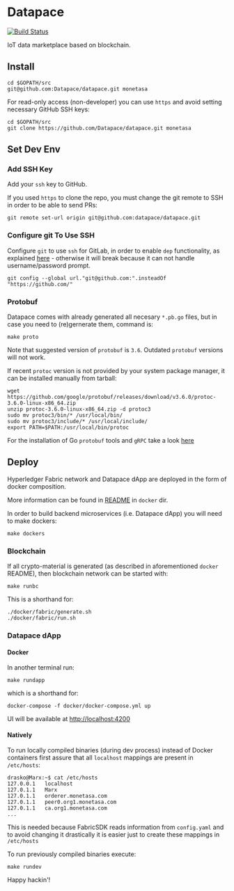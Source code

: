 # Datapace
[![Build Status](https://semaphoreci.com/api/v1/projects/f0520a21-dfcd-45ec-85bb-c14fda410c37/2174671/badge.svg)](https://semaphoreci.com/datapace/datapace)

IoT data marketplace based on blockchain.

## Install
```
cd $GOPATH/src
git@github.com:Datapace/datapace.git monetasa
```

For read-only access (non-developer) you can use `https` and avoid setting necessary GitHub SSH keys:
```
cd $GOPATH/src
git clone https://github.com/Datapace/datapace.git monetasa
```


## Set Dev Env

### Add SSH Key
Add your `ssh` key to GitHub.

If you used `https` to clone the repo, you must change the git remote to SSH in order to be able to send PRs:
```
git remote set-url origin git@github.com:datapace/datapace.git
```

### Configure git To Use SSH
Configure `git` to use `ssh` for GitLab, in order to enable
`dep` functionality, as explained [here](https://gist.github.com/shurcooL/6927554) -
otherwise it will break because it can not handle username/password prompt.

```
git config --global url."git@github.com:".insteadOf "https://github.com/"
```

### Protobuf
Datapace comes with already generated all necesary `*.pb.go` files,
but in case you need to (re)gernerate them, command is:

```
make proto
```

Note that suggested version of `protobuf` is `3.6`. Outdated `protobuf` versions will
not work.

If recent `protoc` version is not provided by your system package manager, it can be installed manually from tarball:

```
wget https://github.com/google/protobuf/releases/download/v3.6.0/protoc-3.6.0-linux-x86_64.zip
unzip protoc-3.6.0-linux-x86_64.zip -d protoc3
sudo mv protoc3/bin/* /usr/local/bin/
sudo mv protoc3/include/* /usr/local/include/
export PATH=$PATH:/usr/local/bin/protoc
```

For the installation of Go `protobuf` tools and `gRPC` take a look [here](https://github.com/grpc/grpc-go#faq)

## Deploy
Hyperledger Fabric network and Datapace dApp are deployed in the form of docker composition.

More information can be found in [README](docker/README.md) in `docker` dir.

In order to build backend microservices (i.e. Datapace dApp) you will need to make dockers:

```
make dockers
```

### Blockchain
If all crypto-material is generated (as described in aforementioned `docker` README), then blockchain network can be started with:

```
make runbc
```

This is a shorthand for:

```
./docker/fabric/generate.sh
./docker/fabric/run.sh
```

### Datapace dApp

#### Docker
In another terminal run:
```
make rundapp
```

which is a shorthand for:
```
docker-compose -f docker/docker-compose.yml up
```

UI will be available at [http://localhost:4200](http://localhost:4200)

#### Natively
To run locally compiled binaries (during dev process) instead of Docker containers
first assure that all `localhost` mappings are present in `/etc/hosts`:
```
drasko@Marx:~$ cat /etc/hosts
127.0.0.1	localhost
127.0.1.1	Marx
127.0.1.1	orderer.monetasa.com
127.0.1.1	peer0.org1.monetasa.com
127.0.1.1	ca.org1.monetasa.com
...
```
This is needed because FabricSDK reads information from `config.yaml` and to avoid changing it drastically
it is easier just to create these mappings in `/etc/hosts`

To run previously compiled binaries execute:
```
make rundev
```

Happy hackin'!
